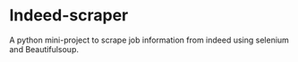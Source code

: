# Indeed-scraper
A python mini-project to scrape job information from indeed using selenium and Beautifulsoup.

